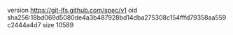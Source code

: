 version https://git-lfs.github.com/spec/v1
oid sha256:18bd069d5080de4a3b487928bd14dba275308c154fffd79358aa559c2444a4d7
size 10589

